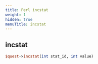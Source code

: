 ```yaml
---
title: Perl incstat
weight: 1
hidden: true
menuTitle: incstat
---
```

## incstat
```perl
$quest->incstat(int stat_id, int value)
```